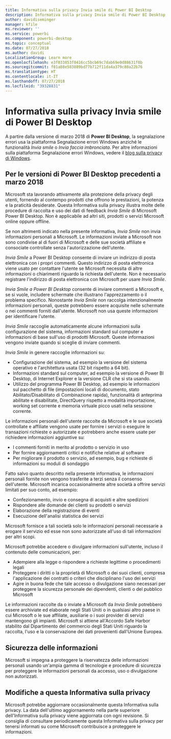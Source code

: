 ```yaml
---
title: Informativa sulla privacy Invia smile di Power BI Desktop
description: Informativa sulla privacy Invia smile di Power BI Desktop
author: davidiseminger
manager: kfile
ms.reviewer: ''
ms.service: powerbi
ms.component: powerbi-desktop
ms.topic: conceptual
ms.date: 07/27/2018
ms.author: davidi
LocalizationGroup: Learn more
ms.openlocfilehash: e3f033853f0416cc5bcb69c7dab69e0d88631f0b
ms.sourcegitcommit: f01a88e583889bd77b712f11da4a379c88a22b76
ms.translationtype: HT
ms.contentlocale: it-IT
ms.lasthandoff: 07/27/2018
ms.locfileid: "39328831"
---
```

# <a name="power-bi-desktop-send-a-smile-privacy-statement"></a>Informativa sulla privacy Invia smile di Power BI Desktop

A partire dalla versione di marzo 2018 di **Power BI Desktop**, la segnalazione errori usa la piattaforma Segnalazione errori Windows anziché le funzionalità *Invia smile* o *Invia faccia imbronciata*. Per altre informazioni sulla piattaforma Segnalazione errori Windows, vedere il [blog sulla privacy di Windows](https://blogs.windows.com/windowsexperience/2018/01/24/microsoft-introduces-new-privacy-tools-ahead-of-data-privacy-day/). 

## <a name="for-versions-of-power-bi-desktop-prior-to-march-2018"></a>Per le versioni di Power BI Desktop precedenti a marzo 2018

Microsoft sta lavorando attivamente alla protezione della privacy degli utenti, fornendo al contempo prodotti che offrono le prestazioni, la potenza e la praticità desiderate. Questa Informativa sulla privacy illustra molte delle procedure di raccolta e uso dei dati di feedback *Invia Smile* di Microsoft Power BI Desktop. Non è applicabile ad altri siti, prodotti o servizi Microsoft online oppure offline.

Se non altrimenti indicato nella presente informativa, *Invia Smile* non invia informazioni personali a Microsoft. Le informazioni inviate a Microsoft non sono condivise al di fuori di Microsoft e delle sue società affiliate e consociate controllate senza l'autorizzazione dell'utente.

*Invia Smile* a Power BI Desktop consente di inviare un indirizzo di posta elettronica con i propri commenti. Questo indirizzo di posta elettronica viene usato per contattare l'utente se Microsoft necessita di altre informazioni o chiarimenti riguardo la richiesta dell'utente. Non è necessario registrare l'indirizzo di posta elettronica con Microsoft per usare *Invia Smile*.

*Invia Smile a Power BI Desktop* consente di inviare commenti a Microsoft e, se si vuole, includere schermate che illustrano l'apprezzamento o il problema specifico. Nonostante *Invia Smile* non raccolga intenzionalmente informazioni personali, queste potrebbero essere acquisite nelle schermate o nei commenti forniti dall'utente. Microsoft non usa queste informazioni per identificare l'utente.

*Invia Smile* raccoglie automaticamente alcune informazioni sulla configurazione del sistema, informazioni standard sul computer e informazioni di base sull'uso di prodotti Microsoft. Queste informazioni vengono inviate quando si sceglie di inviare commenti.

*Invia Smile* in genere raccoglie informazioni su:

* Configurazione del sistema, ad esempio la versione del sistema operativo e l'architettura usata (32 bit rispetto a 64 bit).
* Informazioni standard sul computer, ad esempio la versione di Power BI Desktop, di Internet Explorer e la versione CLR che si sta usando.
* Utilizzo del programma Power BI Desktop, ad esempio le informazioni sul pacchetto di file (impostazioni locali di documento, stato Abilitato/Disabilitato di Combinazione rapida), funzionalità di anteprima abilitate e disabilitate, DirectQuery rispetto a modalità importazione, working set corrente e memoria virtuale picco usati nella sessione corrente.

Le informazioni personali dell'utente raccolte da Microsoft e le sue società controllate e affiliate vengono usate per fornire i servizi o eseguire le transazioni richieste o autorizzate e potrebbero anche essere usate per richiedere informazioni aggiuntive su:

* I commenti forniti in merito al prodotto o servizio in uso
* Per fornire aggiornamenti critici e notifiche relative al software
* Per migliorare il prodotto o servizio, ad esempio, bug e richieste di informazioni su moduli di sondaggio

Fatto salvo quanto descritto nella presente informativa, le informazioni personali fornite non vengono trasferite a terzi senza il consenso dell'utente. Microsoft incarica occasionalmente altre società a offrire servizi limitati per suo conto, ad esempio:

* Confezionamento, invio e consegna di acquisti e altre spedizioni
* Rispondere alle domande dei clienti su prodotti o servizi
* Elaborazione della registrazione di eventi
* Esecuzione dell'analisi statistica dei servizi

Microsoft fornisce a tali società solo le informazioni personali necessarie a erogare il servizio ed esse non sono autorizzate all'uso di tali informazioni per altri scopi.

Microsoft potrebbe accedere o divulgare informazioni sull'utente, incluso il contenuto delle comunicazioni, per:

* Adempiere alla legge o rispondere a richieste legittime o procedimenti legali
* Proteggere i diritti o la proprietà di Microsoft o dei suoi clienti, compresa l'applicazione dei contratti o criteri che disciplinano l'uso dei servizi
* Agire in buona fede che tale accesso o divulgazione siano necessari per proteggere la sicurezza personale dei dipendenti, clienti o del pubblico Microsoft

Le informazioni raccolte da o inviate a Microsoft da *Invia Smile* potrebbero essere archiviate ed elaborate negli Stati Uniti o in qualsiasi altro paese in cui Microsoft o le sue affiliate, ausiliarie o i suoi provider di servizi mantengono gli impianti. Microsoft si attiene all'Accordo Safe Harbor stabilito dal Dipartimento del commercio degli Stati Uniti riguardo la raccolta, l'uso e la conservazione dei dati provenienti dall'Unione Europea.

## <a name="security-of-your-information"></a>Sicurezza delle informazioni
Microsoft si impegna a proteggere la riservatezza delle informazioni personali usando un'ampia gamma di tecnologie e procedure di sicurezza per proteggere le informazioni personali da accesso, uso o divulgazione non autorizzati.

## <a name="changes-to-this-privacy-statement"></a>Modifiche a questa Informativa sulla privacy
Microsoft potrebbe aggiornare occasionalmente questa Informativa sulla privacy. La data dell'ultimo aggiornamento nella parte superiore dell'Informativa sulla privacy viene aggiornata con ogni revisione. Si consiglia di consultare periodicamente questa Informativa sulla privacy per tenersi informati su come Microsoft contribuisce a proteggere le informazioni.

